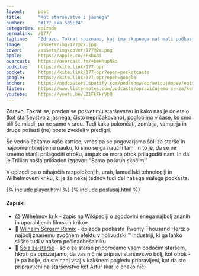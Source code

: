 ```yaml
---
layout: 	post
title:  	"Kot starševstvo z jasnega"
number: 	"#177 aka S05E24"
categories:	epizode
permalink:	/177/
tagline: 	"Zdravo. Tokrat spoznamo, kaj ima skupnega naš mali podkast s filmi kot so Reservoir Dogs, franšizo Indiana Jones, Star Wars in mnogimi drugimi. In govorimo o starševstvu."
image:		/assets/img/177@2x.jpg
cover:		/assets/img/cover/177@2x.png
apple:		https://apple.co/3FkbA3i
overcast:	https://overcast.fm/+beHhupN8o
podkite:	https://kite.link/177-opr
pocket:		https://kite.link/177-opr?open=pocketcasts
google:		https://kite.link/177-opr?open=google
anchor:		https://podcasters.spotify.com/pod/show/opravicujemose/episodes/Kot-starevstvo-z-jasnega-e2ak308
listen:		https://www.listennotes.com/podcasts/opravičujemo-se-za/kot-starševstvo-z-jasnega-JpP4tuCo9kw/embed/
youtube:	https://youtu.be/LZ1FkFkrVbQ
---
```


Zdravo. Tokrat se, preden se posvetimu starševstvu in kako nas je doletelo (kot starševstvo z jasnega, čisto nepričakovano), poglobimo v čase, ko smo bili še mladi, pa ne samo v srcu. Tudi kako pokončati, zombija, vampirja in druge pošasti (ne) boste zvedeli v predigri. 

Še vedno čakamo vaše kartice, vmes pa se pogovarjamo šoli za starše in najpomembnejšemu nauku, ki smo se ga naučili tam, in to je, da se ne smemo starši prilagoditi otroku, ampak se mora otrok prilagoditi nam. In da je Trillian našla prikladen izgovor: ”Samo po kruh skočim.” 

V epizodi pa o nihajočih razpoloženjih, urah, lamuellski tehnologiji in Wilhelmovem kriku, ki je že nekaj tednov tudi del našega malega podkasta. 

{% include player.html %}
{% include poslusaj.html %}

<!--break-->

#### Zapiski

- 😱 [Wilhelmov krik](https://en.wikipedia.org/wiki/Wilhelm_scream) - zapis na Wikipediji o zgodovini enega najbolj znanih in uporabljenih filmskih krikov 
- 📣 [Wilhelm Scream Remix](https://www.20k.org/episodes/wilhelmscreamremix) - epizoda podkasta Twenty Thousand Hertz o najbolj znanemu zvočnem efektu v holivudski ™ industriji, ki ga lahko slišite tudi v našem pečinaobešalniku 
- 🏫 [Šola za starše](https://www.kclj.si/index.php?dir=/pacienti_in_obiskovalci/klinike_in_oddelki/ginekoloska_klinika/porodnisnica_ljubljana_-_ko_za_perinatologijo/sola_za_starse) - šolo za starše priporočamo vsem bodočim staršem, hkrati pa opozarjamo, da vas nič ne pripravi starševstvo bolj, kot otrok - je pa bolje, da ste nanj vsaj v kakšnem pogledu pripravljeni, kot da ste pripravljeni na starševstvo kot Artur (kar je enako nič) 